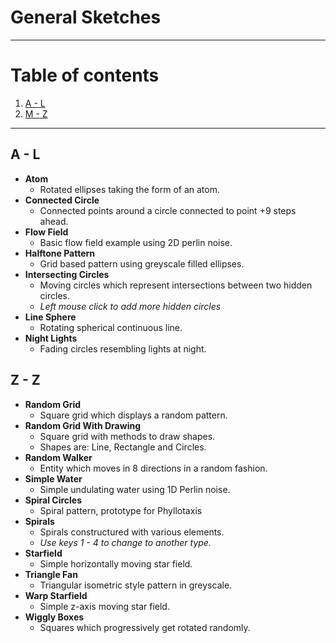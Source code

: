 # General Sketches

<hr />

# Table of contents

1. [A - L](#A2L)
2. [M - Z](#M2Z)

<hr>

## <a name="A2L">A - L</a>

- **Atom**
    - Rotated ellipses taking the form of an atom.
- **Connected Circle**
    - Connected points around a circle connected to point +9 steps ahead.
- **Flow Field**
    - Basic flow field example using 2D perlin noise.
- **Halftone Pattern**
    - Grid based pattern using greyscale filled ellipses.
- **Intersecting Circles**
    - Moving circles which represent intersections between two hidden circles.
    - *Left mouse click to add more hidden circles*
- **Line Sphere**
    - Rotating spherical continuous line.
- **Night Lights**
    - Fading circles resembling lights at night.

## <a name="M2Z">Z - Z</a>

- **Random Grid**
    - Square grid which displays a random pattern.
- **Random Grid With Drawing**
    - Square grid with methods to draw shapes.
    - Shapes are: Line, Rectangle and Circles.
- **Random Walker**
    - Entity which moves in 8 directions in a random fashion.
- **Simple Water**
    - Simple undulating water using 1D Perlin noise.
- **Spiral Circles**
    - Spiral pattern, prototype for Phyllotaxis
- **Spirals**
    - Spirals constructured with various elements.
    - *Use keys 1 - 4 to change to another type.*
- **Starfield**
    - Simple horizontally moving star field.
- **Triangle Fan**
    - Triangular isometric style pattern in greyscale.
- **Warp Starfield**
    - Simple z-axis moving star field.
- **Wiggly Boxes**
    - Squares which progressively get rotated randomly.